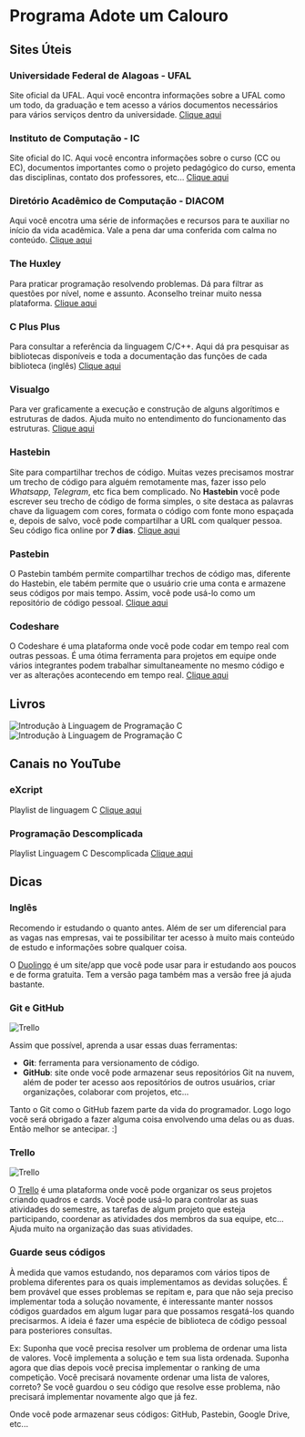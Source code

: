 # Programa Adote um Calouro

## Sites Úteis

### Universidade Federal de Alagoas - UFAL
Site oficial da UFAL. Aqui você encontra informações sobre a UFAL como um todo, da graduação e tem acesso a vários documentos necessários para vários serviços dentro da universidade.
[Clique aqui](https://ufal.br/)

### Instituto de Computação - IC
Site oficial do IC. Aqui você encontra informações sobre o curso (CC ou EC), documentos importantes como o projeto pedagógico do curso, ementa das disciplinas, contato dos professores, etc...
[Clique aqui](https://ic.ufal.br/pt-br)

### Diretório Acadêmico de Computação - DIACOM
Aqui você encotra uma série de informações e recursos para te auxiliar no início da vida acadêmica. Vale a pena dar uma conferida com calma no conteúdo.
[Clique aqui](https://sites.google.com/ic.ufal.br/diacom/Diacom)

### The Huxley
Para praticar programação resolvendo problemas. Dá para filtrar as questões por nível, nome e assunto. Aconselho treinar muito nessa plataforma.
[Clique aqui](https://www.thehuxley.com/)

### C Plus Plus
Para consultar a referência da linguagem C/C++. Aqui dá pra pesquisar as bibliotecas disponíveis e toda a documentação das funções de cada biblioteca (inglês)
[Clique aqui](https://cplusplus.com/)

### Visualgo
Para ver graficamente a execução e construção de alguns algorítimos e estruturas de dados. Ajuda muito no entendimento do funcionamento das estruturas.
[Clique aqui](https://visualgo.net/en)

### Hastebin
Site para compartilhar trechos de código. Muitas vezes precisamos mostrar um trecho de código para alguém remotamente mas, fazer isso pelo _Whatsapp_, _Telegram_, etc fica bem complicado. No **Hastebin** você pode escrever seu trecho de código de forma simples, o site destaca as palavras chave da liguagem com cores, formata o código com fonte mono espaçada e, depois de salvo, você pode compartilhar a URL com qualquer pessoa. Seu código fica online por **7 dias**.
[Clique aqui](https://hastebin.com/)

### Pastebin
O Pastebin também permite compartilhar trechos de código mas, diferente do Hastebin, ele tabém permite que o usuário crie uma conta e armazene seus códigos por mais tempo. Assim, você pode usá-lo como um repositório de código pessoal.
[Clique aqui](https://pastebin.com/)

### Codeshare
O Codeshare é uma plataforma onde você pode codar em tempo real com outras pessoas. É uma ótima ferramenta para projetos em equipe onde vários integrantes podem trabalhar simultaneamente no mesmo código e ver as alterações acontecendo em tempo real.
[Clique aqui](https://codeshare.io/)

## Livros

![Introdução à Linguagem de Programação C](c-book-1.jpg)
![Introdução à Linguagem de Programação C](c-book-2.jpg)

## Canais no YouTube 

### eXcript
Playlist de linguagem C
[Clique aqui](https://www.youtube.com/playlist?list=PLesCEcYj003SwVdufCQM5FIbrOd0GG1M4)

### Programação Descomplicada
Playlist Linguagem C Descomplicada
[Clique aqui](https://www.youtube.com/playlist?list=PL8iN9FQ7_jt4DJbeQqv--jpTy-2gTA3Cp)

## Dicas

### Inglês
Recomendo ir estudando o quanto antes. Além de ser um diferencial para as vagas nas empresas, vai te possibilitar ter acesso à muito mais conteúdo de estudo e informações sobre qualquer coisa.

O [Duolingo](https://pt.duolingo.com/) é um site/app que você pode usar para ir estudando aos poucos e de forma gratuita. Tem a versão paga também mas a versão free já ajuda bastante.

### Git e GitHub

![Trello](git-github.png)

Assim que possível, aprenda a usar essas duas ferramentas:

* **Git**: ferramenta para versionamento de código. 
* **GitHub**: site onde você pode armazenar seus repositórios Git na nuvem, além de poder ter acesso aos repositórios de outros usuários, criar organizações, colaborar com projetos, etc...

Tanto o Git como o GitHub fazem parte da vida do programador. Logo logo você será obrigado a fazer alguma coisa envolvendo uma delas ou as duas. Então melhor se antecipar. :]

### Trello

![Trello](trello.png)

O [Trello](https://trello.com/home) é uma plataforma onde você pode organizar os seus projetos criando quadros e cards. Você pode usá-lo para controlar as suas atividades do semestre, as tarefas de algum projeto que esteja participando, coordenar as atividades dos membros da sua equipe, etc... Ajuda muito na organização das suas atividades.

### Guarde seus códigos

À medida que vamos estudando, nos deparamos com vários tipos de problema diferentes para os quais implementamos as devidas soluções. É bem provável que esses problemas se repitam e, para que não seja preciso implementar toda a solução novamente, é interessante manter nossos códigos guardados em algum lugar para que possamos resgatá-los quando precisarmos. A ideia é fazer uma espécie de biblioteca de código pessoal para posteriores consultas.

Ex: Suponha que você precisa resolver um problema de ordenar uma lista de valores. Você implementa a solução e tem sua lista ordenada. Suponha agora que dias depois você precisa implementar o ranking de uma competição. Você precisará novamente ordenar uma lista de valores, correto? Se você guardou o seu código que resolve esse problema, não precisará implementar novamente algo que já fez.

Onde você pode armazenar seus códigos: GitHub, Pastebin, Google Drive, etc...